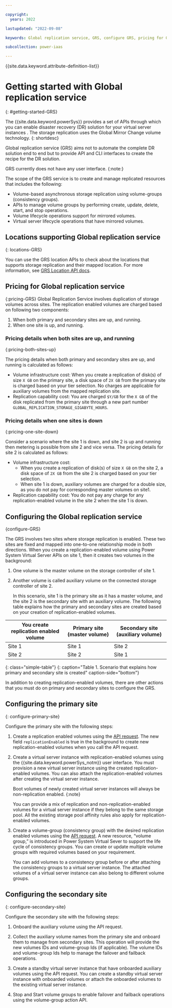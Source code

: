 ```yaml
---

copyright:
  years: 2022

lastupdated: "2022-09-08"

keywords: Global replication service, GRS, configure GRS, pricing for GRS, GRS APIs,  

subcollection: power-iaas

---
```


{{site.data.keyword.attribute-definition-list}}

# Getting started with Global replication service
{: #getting-started-GRS}

The {{site.data.keyword.powerSys}} provides a set of APIs through which you can enable disaster recovery (DR) solution for your virtual server instances . The storage replication uses the Global Mirror Change volume technology. 
{: shortdesc}

Global replication service (GRS) aims not to automate the complete DR solution end to end but to provide API and CLI interfaces to create the recipe for the DR solution.

GRS currently does not have any user interface.
{:note:}

<!-- <LBS link goes here > -->

The scope of the GRS service is to create and manage replicated resources that includes the following:
- Volume-based asynchronous storage replication using volume-groups (consistency groups).
- APIs to manage volume groups by performing create, update, delete, start, and stop operations.
- Volume lifecycle operations support for mirrored volumes.
- Virtual server lifecycle operations that have mirrored volumes.

## Locations supporting Global replication service

{: locations-GRS}

You can use the GRS location APIs to check about the locations that supports storage replication and their mapped location. For more information, see [GRS Location API docs]().

## Pricing for Global replication service

{:pricing-GRS}
Global Replication Service involves duplication of storage volumes across sites. The replication enabled volumes are charged based on following two components:
1. When both primary and secondary sites are up, and running.
2. When one site is up, and running.

### Pricing details when both sites are up, and running
{:pricing-both-sites-up}

The pricing details when both primary and secondary sites are up, and running is calculated as follows: 
- Volume infrastructure cost: When you create a replication of disk(s) of size `X GB` on the primary site, a disk space of `2X GB` from the primary site is charged based on your tier selection. No charges are applicable for auxiliary volumes from the mapped replication site.
- Replication capability cost: You are charged `$Y/GB` for the `X GB`  of the disk replicated from the primary site through a new part number `GLOBAL_REPLICATION_STORAGE_GIGABYTE_HOURS`.

### Pricing details when one sites is down
{:pricing-one-site-down}

Consider a scenario where the site 1 is down, and site 2 is up and running then metering is possible from site 2 and vice versa. The pricing details for site 2 is calculated as follows:
- Volume infrastructure cost:  
    - When you create a replication of disk(s) of size `X GB` on the site 2, a disk space of `2X GB` from the site 2 is charged based on your tier selection. 
    - When site 1 is down, auxiliary volumes are charged for a double size, as you do not pay for corresponding master volumes on site1.
- Replication capability cost:  You do not pay any charge for any replication-enabled volume in the site 2 when the site 1 is down.

## Configuring the Global replication service
{configure-GRS}

The GRS involves two sites where storage replication is enabled. These two sites are fixed and mapped into one-to-one relationship mode in both directions.
When you create a replication-enabled volume using Power System Virtual Server APIs on site 1, then it creates two volumes in the background:
1. One volume is the master volume on the storage controller of site 1.
2. Another volume is called auxiliary volume on the connected storage controller of site 2.

    In this scenario, site 1 is the primary site as it has a master volume, and the site 2 is the secondary site with an auxiliary volume. The following table explains how the primary and secondary sites are created based on your creation of replication-enabled volumes.

|You create replication enabled volume|Primary site (master volume)|Secondary site (auxiliary volume)|
|-------------------------------------|----------------------------|---------------------------------|
|Site 1|Site 1|Site 2|
|Site 2|Site 2|Site 1|
{: class="simple-table"}
{: caption="Table 1. Scenario that explains how primary and secondary site is created" caption-side="bottom"}

In addition to creating replication-enabled volumes, there are other actions that you must do on primary and secondary sites to configure the GRS.

## Configuring the primary site
{: configure-primary-site}

Configure the primary site with the following steps:
1. Create a replication enabled volumes using the [API request]().
    The new field `replicationEnabled` is true in the background to create new replication-enabled volumes when you call the API request.

2. Create a virtual server instance with replication-enabled volumes using the {{site.data.keyword.powerSys_notm}} user interface.
    You must provision a new virtual server instance using the created replication-enabled volumes. You can also attach the replication-enabled volumes after creating the virtual server instance.

    Boot volumes of newly created virtual server instances will always be non-replication enabled.
    {:note}

    You can provide a mix of replication and non-replication-enabled volumes for a virtual server instance if they belong to the same storage pool.  All the existing storage pool affinity rules also apply for replication-enabled volumes.

3. Create a volume-group (consistency group) with the desired replication enabled volumes using the [API request]().
    A new resource, “volume group,” is introduced in Power System Virtual Sever to support the life cycle of consistency groups.  You can create or update multiple volume groups with required volumes based on your requirement. 

    You can add volumes to a consistency group before or after attaching the consistency groups to a virtual server instance. The attached volumes of a virtual server instance can also belong to different volume groups.

## Configuring the secondary site
{: configure-secondary-site}

Configure the secondary site with the following steps:
1. Onboard the auxiliary volume using the API request.

2. Collect the auxiliary volume names from the primary site and onboard them to manage from secondary sites. 
    This operation will provide the new volumes IDs and volume-group Ids (if applicable). The volume IDs and volume-group Ids help to manage the failover and failback operations.

3. Create a standby virtual server instance that have onboarded auxiliary volumes using the API request.
    You can create a standby virtual server instance with onboarded volumes or attach the onboarded volumes to the existing virtual server instance.
    
4. Stop and Start volume groups to enable failover and failback operations using the volume-group action API.
<!-- <Failover failback info> -->






